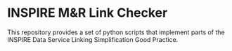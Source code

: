 # INSPIRE M&R Link Checker

This repository provides a set of python scripts that implement parts of the
INSPIRE Data Service Linking Simplification Good Practice.